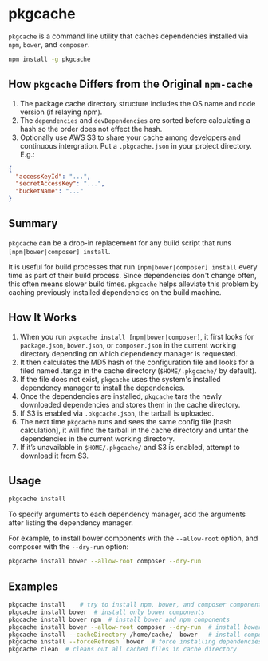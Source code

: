 pkgcache
=========

`pkgcache` is a command line utility that caches dependencies installed via `npm`, `bower`, and `composer`.

```bash
npm install -g pkgcache
```

## How `pkgcache` Differs from the Original `npm-cache`

1. The package cache directory structure includes the OS name and node version (if relaying npm).
1. The `dependencies` and `devDependencies` are sorted before calculating a hash so the order does not effect the hash.
1. Optionally use AWS S3 to share your cache among developers and continuous intergration. Put a `.pkgcache.json` in your project directory. E.g.:

```json
{
  "accessKeyId": "...",
  "secretAccessKey": "...",
  "bucketName": "..."
}
```

## Summary

`pkgcache` can be a drop-in replacement for any build script that runs `[npm|bower|composer] install`. 

It is useful for build processes that run `[npm|bower|composer] install` every time as part of their 
build process. Since dependencies don't change often, this often means slower build times. `pkgcache`
helps alleviate this problem by caching previously installed dependencies on the build machine. 

## How It Works

1. When you run `pkgcache install [npm|bower|composer]`, it first looks for `package.json`, `bower.json`, or `composer.json` in the current working directory depending on which dependency manager is requested.
1. It then calculates the MD5 hash of the configuration file and looks for a filed named <MD5 of config.json>.tar.gz in the cache directory (`$HOME/.pkgcache/` by default).
1. If the file does not exist, `pkgcache` uses the system's installed dependency manager to install the dependencies. 
1. Once the dependencies are installed, `pkgcache` tars the newly downloaded dependencies and stores them in the cache directory.
1. If S3 is enabled via `.pkgcache.json`, the tarball is uploaded. 
1. The next time `pkgcache` runs and sees the same config file [hash calculation], it will find the tarball in the cache directory and untar the dependencies in the current working directory.
1. If it’s unavailable in `$HOME/.pkgcache/` and S3 is enabled, attempt to download it from S3.

## Usage
```bash
pkgcache install
```

To specify arguments to each dependency manager, add the arguments after listing the dependency manager. 

For example, to install bower components with the `--allow-root` option, and composer with the `--dry-run` option:

```bash
pkgcache install bower --allow-root composer --dry-run
```

## Examples
```bash
pkgcache install	# try to install npm, bower, and composer components
pkgcache install bower	# install only bower components
pkgcache install bower npm	# install bower and npm components
pkgcache install bower --allow-root composer --dry-run	# install bower with allow-root, and composer with --dry-run
pkgcache install --cacheDirectory /home/cache/  bower 	# install components using /home/cache as cache directory
pkgcache install --forceRefresh  bower	# force installing dependencies from package manager without cache
pkgcache clean	# cleans out all cached files in cache directory
```
